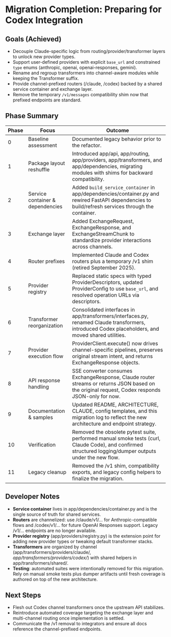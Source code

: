 # Migration Completion: Preparing for Codex Integration

## Goals (Achieved)
- Decouple Claude-specific logic from routing/provider/transformer layers to unlock new provider types.
- Support user-defined providers with explicit `base_url` and constrained `type` enums (anthropic, openai, openai-responses, gemini).
- Rename and regroup transformers into channel-aware modules while keeping the Transformer suffix.
- Provide channel-prefixed routers (/claude, /codex) backed by a shared service container and exchange layer.
- Remove the temporary `/v1/messages` compatibility shim now that prefixed endpoints are standard.

## Phase Summary

| Phase | Focus | Outcome |
| --- | --- | --- |
| 0 | Baseline assessment | Documented legacy behavior prior to the refactor. |
| 1 | Package layout reshuffle | Introduced app/api, app/routing, app/providers, app/transformers, and app/dependencies, migrating modules with shims for backward compatibility. |
| 2 | Service container & dependencies | Added `build_service_container` in app/dependencies/container.py and rewired FastAPI dependencies to build/refresh services through the container. |
| 3 | Exchange layer | Added ExchangeRequest, ExchangeResponse, and ExchangeStreamChunk to standardize provider interactions across channels. |
| 4 | Router prefixes | Implemented Claude and Codex routers plus a temporary /v1 shim (retired September 2025). |
| 5 | Provider registry | Replaced static specs with typed ProviderDescriptors, updated ProviderConfig to use `base_url`, and resolved operation URLs via descriptors. |
| 6 | Transformer reorganization | Consolidated interfaces in app/transformers/interfaces.py, renamed Claude transformers, introduced Codex placeholders, and moved shared utilities. |
| 7 | Provider execution flow | ProviderClient.execute() now drives channel-specific pipelines, preserves original stream intent, and returns ExchangeResponse objects. |
| 8 | API response handling | SSE converter consumes ExchangeResponse, Claude router streams or returns JSON based on the original request, Codex responds JSON-only for now. |
| 9 | Documentation & samples | Updated README, ARCHITECTURE, CLAUDE, config templates, and this migration log to reflect the new architecture and endpoint strategy. |
| 10 | Verification | Removed the obsolete pytest suite, performed manual smoke tests (curl, Claude Code), and confirmed structured logging/dumper outputs under the new flow. |
| 11 | Legacy cleanup | Removed the /v1 shim, compatibility exports, and legacy config helpers to finalize the migration. |

## Developer Notes
- **Service container** lives in app/dependencies/container.py and is the single source of truth for shared services.
- **Routers** are channelized: use /claude/v1/... for Anthropic-compatible flows and /codex/v1/... for future OpenAI Responses support. Legacy /v1/... endpoints are no longer available.
- **Provider registry** (app/providers/registry.py) is the extension point for adding new provider types or tweaking default transformer stacks.
- **Transformers** are organized by channel (app/transformers/providers/claude/*, app/transformers/providers/codex/*) with shared helpers in app/transformers/shared/.
- **Testing**: automated suites were intentionally removed for this migration. Rely on manual smoke tests plus dumper artifacts until fresh coverage is authored on top of the new architecture.

## Next Steps
- Flesh out Codex channel transformers once the upstream API stabilizes.
- Reintroduce automated coverage targeting the exchange layer and multi-channel routing once implementation is settled.
- Communicate the /v1 removal to integrators and ensure all docs reference the channel-prefixed endpoints.
